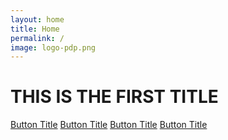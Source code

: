```yaml
---
layout: home
title: Home
permalink: /
image: logo-pdp.png
---
```


# THIS IS THE FIRST TITLE

[Button Title](link)
[Button Title](link)
[Button Title](link)
[Button Title](link)